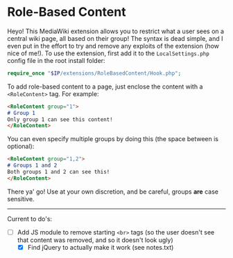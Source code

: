 # Role-Based Content
Heyo! This MediaWiki extension allows you to restrict what a user sees on a central wiki page, all based on their group! The syntax is dead simple, and I even put in the effort to try and remove any exploits of the extension (how nice of me!). To use the extension, first add it to the `LocalSettings.php` config file in the root install folder:
```php
require_once "$IP/extensions/RoleBasedContent/Hook.php";
```

To add role-based content to a page, just enclose the content with a `<RoleContent>` tag. For example:
```markdown
<RoleContent group="1">
# Group 1
Only group 1 can see this content!
</RoleContent>
```

You can even specify multiple groups by doing this (the space between is optional):
```markdown
<RoleContent group="1,2">
# Groups 1 and 2
Both groups 1 and 2 can see this!
</RoleContent>
```

There ya' go! Use at your own discretion, and be careful, groups **are** case sensitive.

---
Current to do's:
- [ ] Add JS module to remove starting `<br>` tags (so the user doesn't see that content was removed, and so it doesn't look ugly)
  - [x] Find jQuery to actually make it work (see notes.txt)